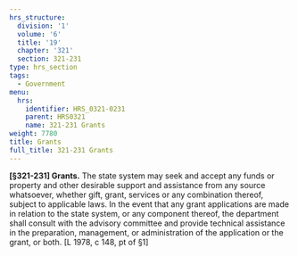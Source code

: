```yaml
---
hrs_structure:
  division: '1'
  volume: '6'
  title: '19'
  chapter: '321'
  section: 321-231
type: hrs_section
tags:
  - Government
menu:
  hrs:
    identifier: HRS_0321-0231
    parent: HRS0321
    name: 321-231 Grants
weight: 7780
title: Grants
full_title: 321-231 Grants
---
```

**[§321-231] Grants.** The state system may seek and accept any funds or property and other desirable support and assistance from any source whatsoever, whether gift, grant, services or any combination thereof, subject to applicable laws. In the event that any grant applications are made in relation to the state system, or any component thereof, the department shall consult with the advisory committee and provide technical assistance in the preparation, management, or administration of the application or the grant, or both. [L 1978, c 148, pt of §1]